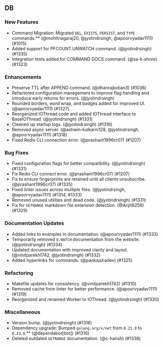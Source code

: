 ---
---

## DB

### New Features

- Command Migration: Migrated `DEL`, `EXISTS`, `PERSIST`, and `TYPE` commands.\*\* (@mohitnagaraj20, @jyotindrsingh, @apoorvyadav1111) (\#1015)
- Added support for PFCOUNT.UNWATCH command. (@jyotindrsingh) (\#1335)
- Integration tests added for COMMAND DOCS command. (@sa-k-shore) (\#1323)

### Enhancements

- Preserve TTL after APPEND command. (@dhanrajkotian3) (\#1036)
- Refactored configuration management to improve flag handling and introduce early returns for errors. (@jyotindrsingh)
- Rounded borders, word wrap, and badges added for improved UI. (@apoorvyadav1111) (\#1327)
- Reorganized IOThread code and added IOThread interface to BaseIOThread. (@jyotindrsingh) (\#1331)
- Cleaned up startup logs. (@jyotindrsingh) (\#1316)
- Removed async server. (@ashwin-kulkarni128, @jyotindrsingh, @apoorvyadav1111) (\#1318)
- Fixed Redis CLI connection error. (@prashant1996cr07) (\#1207)

### Bug Fixes

- Fixed configuration flags for better compatibility. (@jyotindrsingh) (\#1331)
- Fix Redis CLI connect error. (@prashant1996cr07) (\#1207)
- Fix to ensure fingerprints are retained until all clients unsubscribe. (@prashant1996cr07) (\#1335)
- Fixed linter issues across multiple files. (@jyotindrsingh, @apoorvyadav1111) (\#1314, \#1333)
- Removed unused utilities and dead code. (@jyotindrsingh) (\#1331)
- Fix for `GETRANGE` markdown file extension detection. (@Arijit6258) (\#1329)

### Documentation Updates

- Added links to examples in documentation. (@apoorvyadav1111) (\#1333)
- Temporarily removed `Q.WATCH` documentation from the website. (@jyotindrsingh) (\#1334)
- Updated documentation with improved clarity and layout. (@vinitparekh1742, @jyotindrsingh) (\#1332)
- Added hyperlinks for commands. (@pankajshadev) (\#1325)

### Refactoring

- Makefile updates for consistency. (@vinitparekh1742) (\#1310)
- Removed cache from linter for better performance. (@apoorvyadav1111) (\#1319)
- Reorganized and renamed Worker to IOThread. (@jyotindrsingh) (\#1330)

### Miscellaneous

- Version bump. (@jyotindrsingh) (\#1316)
- Dependency upgrade: Bumped `golang.org/x/net` from `0.21.0` to `0.23.0`.\*\* (@dependabot\[bot\]) (\#1316)
- Deleted outdated `GETRANGE` documentation. (@c-harish) (\#1338)
